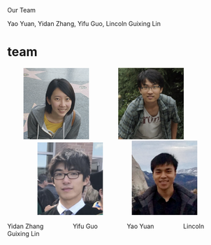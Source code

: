 Our Team

Yao Yuan, Yidan Zhang, Yifu Guo, Lincoln Guixing Lin


# team

<p align="center">
  <img src="images/yidanzhang.png" width="150"/>
  &nbsp &nbsp &nbsp &nbsp &nbsp &nbsp &nbsp &nbsp
  <img src="images/yifuguo.png" width="150"/>
  &nbsp &nbsp &nbsp &nbsp &nbsp &nbsp &nbsp &nbsp
  <img src="images/yaoyuan.png" width="150"/>
  &nbsp &nbsp &nbsp &nbsp &nbsp &nbsp &nbsp &nbsp
  <img src="images/guixinglin.png" width="150"/>
</p>
<p>
  Yidan Zhang
  &nbsp &nbsp &nbsp &nbsp &nbsp &nbsp &nbsp &nbsp
  Yifu Guo
  &nbsp &nbsp &nbsp &nbsp &nbsp &nbsp &nbsp &nbsp
  Yao Yuan
  &nbsp &nbsp &nbsp &nbsp &nbsp &nbsp &nbsp &nbsp
  Lincoln Guixing Lin
</p>
